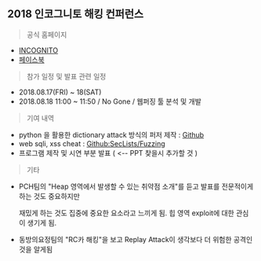 ## 2018 인코그니토 해킹 컨퍼런스
> 공식 홈페이지
- [INCOGNITO](https://inc0gnito.azurewebsites.net/)
- [페이스북](https://www.facebook.com/incognitocon)
> 참가 일정 및 발표 관련 일정
- 2018.08.17(FRI) ~ 18(SAT)
- 2018.08.18 11:00 ~ 11:50 / No Gone / 웹퍼징 툴 분석 및 개발

> 기여 내역
- python 을 활용한 dictionary attack 방식의 퍼저 제작 : [Github](https://github.com/l0vey0u/Digda)
- web sqli, xss cheat : [Github:SecLists/Fuzzing](https://github.com/danielmiessler/SecLists)
- 프로그램 제작 및 시연 부분 발표 ( <-- PPT 찾을시 추가할 것 )

> 기타
- PCH팀의 "Heap 영역에서 발생할 수 있는 취약점 소개"를 듣고 발표를 전문적이게 하는 것도 중요하지만

  재밌게 하는 것도 집중에 중요한 요소라고 느끼게 됨. 힙 영역 exploit에 대한 관심이 생기게 됨.
- 동방의요정팀의 "RC카 해킹"을 보고 Replay Attack이 생각보다 더 위험한 공격인 것을 알게됨 
